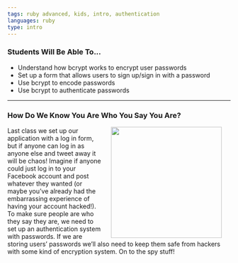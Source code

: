 ```yaml
---
tags: ruby advanced, kids, intro, authentication
languages: ruby
type: intro
---
```


### Students Will Be Able To...
* Understand how bcrypt works to encrypt user passwords
* Set up a form that allows users to sign up/sign in with a password
* Use bcrypt to encode passwords
* Use bcrypt to authenticate passwords

---
### How Do We Know You Are Who You Say You Are?
<img align="right" src="https://blog.lookout.com/wp-content/uploads/2013/01/photo-3.jpg" width="250" hspace="20"> Last class we set up our application with a log in form, but if anyone can log in as anyone else and tweet away it will be chaos! Imagine if anyone could just log in to your Facebook account and post whatever they wanted (or maybe you’ve already had the embarrassing experience of having your account hacked!). To make sure people are who they say they are, we need to set up an authentication system with passwords. If we are storing users’ passwords we’ll also need to keep them safe from hackers with some kind of encryption system. On to the spy stuff!
